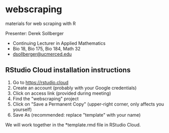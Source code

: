 # webscraping
materials for web scraping with R

Presenter: Derek Sollberger

* Continuing Lecturer in Applied Mathematics
* Bio 18, Bio 175, Bio 184, Math 32
* dsollberger@ucmerced.edu

## RStudio Cloud installation instructions

1. Go to https://rstudio.cloud
2. Create an account (probably with your Google credentials)
3. Click on access link (provided during meeting)
4. Find the "webscraping" project
5. Click on "Save a Permanent Copy" (upper-right corner, only affects you yourself)
6. Save As (recommended: replace "template" with your name)

We will work together in the *template.rmd file in RStudio Cloud.